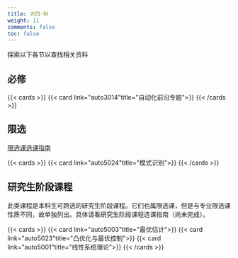 ```yaml
---
title: 大四·秋
weight: 11
comments: false
toc: false
---
```

探索以下各节以查找相关资料
## 必修
<!--more-->
{{< cards >}}
{{< card link="auto3014"title="自动化前沿专题">}}
{{< /cards >}}
## 限选
[限选课选课指南](https://hoa.moe/blog/distributive-guidance-for-22/)
<!--more-->
{{< cards >}}
{{< card link="auto5024"title="模式识别">}}
{{< /cards >}}
## 研究生阶段课程
此类课程是本科生可跨选的研究生阶段课程。它们也属限选课，但是与专业限选课性质不同，故单独列出。具体请看研究生阶段课程选课指南（尚未完成）。
<!--more-->
{{< cards >}}
{{< card link="auto5003"title="最优估计">}}
{{< card link="auto5023"title="凸优化与最优控制">}}
{{< card link="auto5001"title="线性系统理论">}}
{{< /cards >}}
